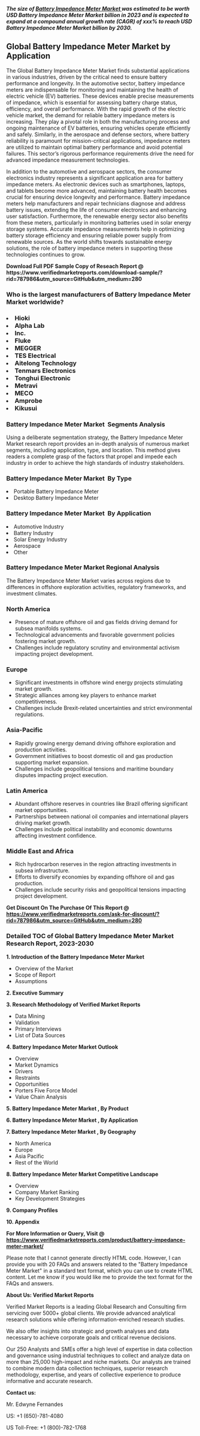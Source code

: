<p><em><strong>The size of <a href="https://www.verifiedmarketreports.com/download-sample/?rid=787986&utm_source=GitHub&utm_medium=280" target="_blank">Battery Impedance Meter Market </a> was estimated to be worth USD Battery Impedance Meter Market billion in 2023 and is expected to expand at a compound annual growth rate (CAGR) of xxx% to reach USD Battery Impedance Meter Market billion by 2030.</strong></em><br /><h2>Global Battery Impedance Meter Market by Application</h2><p>The Global Battery Impedance Meter Market finds substantial applications in various industries, driven by the critical need to ensure battery performance and longevity. In the automotive sector, battery impedance meters are indispensable for monitoring and maintaining the health of electric vehicle (EV) batteries. These devices enable precise measurements of impedance, which is essential for assessing battery charge status, efficiency, and overall performance. With the rapid growth of the electric vehicle market, the demand for reliable battery impedance meters is increasing. They play a pivotal role in both the manufacturing process and ongoing maintenance of EV batteries, ensuring vehicles operate efficiently and safely. Similarly, in the aerospace and defense sectors, where battery reliability is paramount for mission-critical applications, impedance meters are utilized to maintain optimal battery performance and avoid potential failures. This sector’s rigorous performance requirements drive the need for advanced impedance measurement technologies.</p><p>In addition to the automotive and aerospace sectors, the consumer electronics industry represents a significant application area for battery impedance meters. As electronic devices such as smartphones, laptops, and tablets become more advanced, maintaining battery health becomes crucial for ensuring device longevity and performance. Battery impedance meters help manufacturers and repair technicians diagnose and address battery issues, extending the life of consumer electronics and enhancing user satisfaction. Furthermore, the renewable energy sector also benefits from these meters, particularly in monitoring batteries used in solar energy storage systems. Accurate impedance measurements help in optimizing battery storage efficiency and ensuring reliable power supply from renewable sources. As the world shifts towards sustainable energy solutions, the role of battery impedance meters in supporting these technologies continues to grow.</p></p><p id="" class=""><strong>Download Full PDF Sample Copy of Reseach Report @ <a target="">https://www.verifiedmarketreports.com/download-sample/?rid=787986&utm_source=GitHub&utm_medium=280</a></strong></p><h3 id="" class="">Who is the largest manufacturers of&nbsp;Battery Impedance Meter Market worldwide?</h3><h3 class=""></Li><Li>Hioki</Li><Li> Alpha Lab</Li><Li> Inc.</Li><Li> Fluke</Li><Li> MEGGER</Li><Li> TES Electrical</Li><Li> Aitelong Technology</Li><Li> Tenmars Electronics</Li><Li> Tonghui Electronic</Li><Li> Metravi</Li><Li> MECO</Li><Li> Amprobe</Li><Li> Kikusui</h3><h3 id="" class="">Battery Impedance Meter Market &nbsp;Segments Analysis</h3><p id="" class="">Using a deliberate segmentation strategy, the Battery Impedance Meter Market research report provides an in-depth analysis of numerous market segments, including application, type, and location. This method gives readers a complete grasp of the factors that propel and impede each industry in order to achieve the high standards of industry stakeholders.</p><h3 id="" class="">Battery Impedance Meter Market &nbsp;By Type</h3><p></Li><Li>Portable Battery Impedance Meter</Li><Li> Desktop Battery Impedance Meter</p><h3 id="" class="">Battery Impedance Meter Market &nbsp;By Application</h3><p class=""></Li><Li>Automotive Industry</Li><Li> Battery Industry</Li><Li> Solar Energy Industry</Li><Li> Aerospace</Li><Li> Other</p><h3 id="" class="">Battery Impedance Meter Market Regional Analysis</h3><p id="" class="">The Battery Impedance Meter Market varies across regions due to differences in offshore exploration activities, regulatory frameworks, and investment climates.</p><h3 id="" class="">North America</h3><ul><li>Presence of mature offshore oil and gas fields driving demand for subsea manifolds systems.</li><li>Technological advancements and favorable government policies fostering market growth.</li><li>Challenges include regulatory scrutiny and environmental activism impacting project development.</li></ul><h3 id="" class="">Europe</h3><ul><li>Significant investments in offshore wind energy projects stimulating market growth.</li><li>Strategic alliances among key players to enhance market competitiveness.</li><li>Challenges include Brexit-related uncertainties and strict environmental regulations.</li></ul><h3 id="" class="">Asia-Pacific</h3><ul><li>Rapidly growing energy demand driving offshore exploration and production activities.</li><li>Government initiatives to boost domestic oil and gas production supporting market expansion.</li><li>Challenges include geopolitical tensions and maritime boundary disputes impacting project execution.</li></ul><h3 id="" class="">Latin America</h3><ul><li>Abundant offshore reserves in countries like Brazil offering significant market opportunities.</li><li>Partnerships between national oil companies and international players driving market growth.</li><li>Challenges include political instability and economic downturns affecting investment confidence.</li></ul><h3 id="" class="">Middle East and Africa</h3><ul><li>Rich hydrocarbon reserves in the region attracting investments in subsea infrastructure.</li><li>Efforts to diversify economies by expanding offshore oil and gas production.</li><li>Challenges include security risks and geopolitical tensions impacting project development.</li></ul><p id="" class=""><strong>Get Discount On The Purchase Of This Report @ <a href="https://www.verifiedmarketreports.com/ask-for-discount/?rid=787986&utm_source=GitHub&utm_medium=280" target="_blank">https://www.verifiedmarketreports.com/ask-for-discount/?rid=787986&utm_source=GitHub&utm_medium=280</a></strong></p><h3 id="" class="">Detailed TOC of Global Battery Impedance Meter Market Research Report, 2023-2030</h3><p id="" class=""><strong>1. Introduction of the Battery Impedance Meter Market </strong></p><ul><li>Overview of the Market</li><li>Scope of Report</li><li>Assumptions</li></ul><p id="" class=""><strong>2. Executive Summary</strong></p><p id="" class=""><strong>3. Research Methodology of Verified Market Reports</strong></p><ul><li>Data Mining</li><li>Validation</li><li>Primary Interviews</li><li>List of Data Sources</li></ul><p id="" class=""><strong>4. Battery Impedance Meter Market Outlook</strong></p><ul><li>Overview</li><li>Market Dynamics</li><li>Drivers</li><li>Restraints</li><li>Opportunities</li><li>Porters Five Force Model</li><li>Value Chain Analysis</li></ul><p id="" class=""><strong>5. Battery Impedance Meter Market , By Product</strong></p><p id="" class=""><strong>6. Battery Impedance Meter Market , By Application</strong></p><p id="" class=""><strong>7. Battery Impedance Meter Market , By Geography</strong></p><ul><li>North America</li><li>Europe</li><li>Asia Pacific</li><li>Rest of the World</li></ul><p id="" class=""><strong>8. Battery Impedance Meter Market Competitive Landscape</strong></p><ul><li>Overview</li><li>Company Market Ranking</li><li>Key Development Strategies</li></ul><p id="" class=""><strong>9. Company Profiles</strong></p><p id="" class=""><strong>10. Appendix</strong></p><p id="" class=""><strong>For More Information or Query, Visit @ <a href="https://www.verifiedmarketreports.com/product/battery-impedance-meter-market/" target="_blank">https://www.verifiedmarketreports.com/product/battery-impedance-meter-market/</a></strong></p>Please note that I cannot generate directly HTML code. However, I can provide you with 20 FAQs and answers related to the "Battery Impedance Meter Market" in a standard text format, which you can use to create HTML content. Let me know if you would like me to provide the text format for the FAQs and answers.<p id="" class=""><strong>About Us: Verified Market Reports</strong></p><p id="" class="">Verified Market Reports is a leading Global Research and Consulting firm servicing over 5000+ global clients. We provide advanced analytical research solutions while offering information-enriched research studies.</p><p id="" class="">We also offer insights into strategic and growth analyses and data necessary to achieve corporate goals and critical revenue decisions.</p><p id="" class="">Our 250 Analysts and SMEs offer a high level of expertise in data collection and governance using industrial techniques to collect and analyze data on more than 25,000 high-impact and niche markets. Our analysts are trained to combine modern data collection techniques, superior research methodology, expertise, and years of collective experience to produce informative and accurate research.</p><p id="" class=""><strong>Contact us:</strong></p><p id="" class="">Mr. Edwyne Fernandes</p><p id="" class="">US: +1 (650)-781-4080</p><p id="" class="">US Toll-Free: +1 (800)-782-1768</p>
